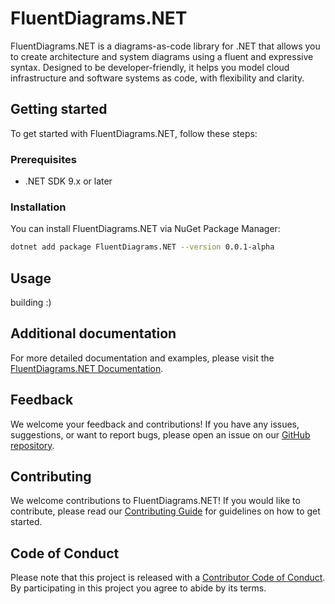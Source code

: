 # FluentDiagrams.NET

FluentDiagrams.NET is a diagrams-as-code library for .NET that allows you to create architecture and system diagrams using a fluent and expressive syntax. Designed to be developer-friendly, it helps you model cloud infrastructure and software systems as code, with flexibility and clarity.

## Getting started

To get started with FluentDiagrams.NET, follow these steps:

### Prerequisites

- .NET SDK 9.x or later

### Installation

You can install FluentDiagrams.NET via NuGet Package Manager:

```bash
dotnet add package FluentDiagrams.NET --version 0.0.1-alpha
```

## Usage

building :)

## Additional documentation

For more detailed documentation and examples, please visit the [FluentDiagrams.NET Documentation](https://github.com/Vinicius-Evangelista/FluentDiagrams.NET).

## Feedback

We welcome your feedback and contributions! If you have any issues, suggestions, or want to report bugs, please open an issue on our [GitHub repository](https://github.com/Vinicius-Evangelista/FluentDiagrams.NET/issues).


## Contributing

We welcome contributions to FluentDiagrams.NET! If you would like to contribute, please read our [Contributing Guide](CONTRIBUTING.md) for guidelines on how to get started.

## Code of Conduct

Please note that this project is released with a [Contributor Code of Conduct](CODE_OF_CONDUCT.md). By participating in this project you agree to abide by its terms.
